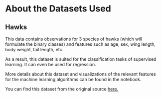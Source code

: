 # About the Datasets Used

## Hawks 

This data contains observations for 3 species of hawks (which will formulate the binary classes) and features such as age, sex, wing length, body weight, tail length, etc. 

As a result, this dataset is suited for the classification tasks of supervised learning. It can even be used for regression.

More details about this dataset and visualizations of the relevant features for the machine learning algorithms can be found in the notebook.

You can find this dataset from the original source [here.](https://r-data.pmagunia.com/dataset/r-dataset-package-stat2data-hawks)
